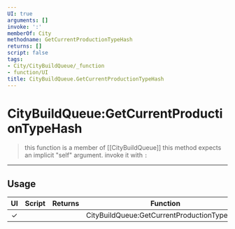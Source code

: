 ```yaml
---
UI: true
arguments: []
invoke: ':'
memberOf: City
methodname: GetCurrentProductionTypeHash
returns: []
script: false
tags:
- City/CityBuildQueue/_function
- function/UI
title: CityBuildQueue.GetCurrentProductionTypeHash
---
```

# CityBuildQueue:GetCurrentProductionTypeHash
> this function is a member of [[CityBuildQueue]]
> this method expects an implicit "self" argument. invoke it with `:`
-----
## Usage
|  UI | Script | Returns | Function | Arguments |
|:---:|:------:|-------:|:--------:|:---------|
|✓| ||CityBuildQueue:GetCurrentProductionTypeHash||
